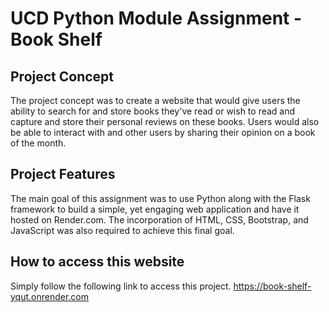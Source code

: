 # UCD Python Module Assignment - Book Shelf

## Project Concept
The project concept was to create a website that would give users the ability to search for and store books they've read or wish to read and capture and store their personal reviews on these books. Users would also be able to interact with and  other users by sharing their opinion on a book of the month.   

## Project Features
The main goal of this assignment was to use Python along with the Flask framework to build a simple, yet engaging web application and have it hosted on Render.com. The incorporation of HTML, CSS, Bootstrap, and JavaScript was also required to achieve this final goal.

## How to access this website
Simply follow the following link to access this project.
https://book-shelf-yqut.onrender.com
